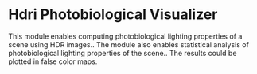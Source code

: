 # Hdri Photobiological Visualizer 
This module enables computing photobiological lighting properties of a scene using HDR images..
The module also enables statistical analysis of photobiological lighting properties of the scene.. 
The results could be plotted in false color maps.
